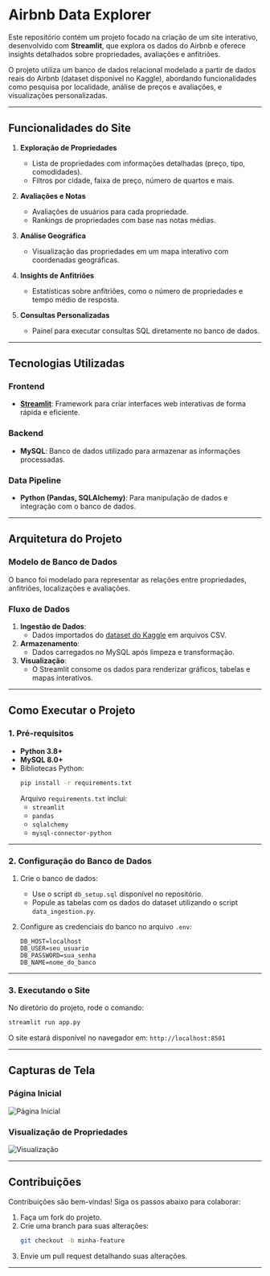 # **Airbnb Data Explorer**  

Este repositório contém um projeto focado na criação de um site interativo, desenvolvido com **Streamlit**, que explora os dados do Airbnb e oferece insights detalhados sobre propriedades, avaliações e anfitriões.  

O projeto utiliza um banco de dados relacional modelado a partir de dados reais do Airbnb (dataset disponível no Kaggle), abordando funcionalidades como pesquisa por localidade, análise de preços e avaliações, e visualizações personalizadas.

---

## **Funcionalidades do Site**  

1. **Exploração de Propriedades**  
   - Lista de propriedades com informações detalhadas (preço, tipo, comodidades).  
   - Filtros por cidade, faixa de preço, número de quartos e mais.  

2. **Avaliações e Notas**  
   - Avaliações de usuários para cada propriedade.  
   - Rankings de propriedades com base nas notas médias.  

3. **Análise Geográfica**  
   - Visualização das propriedades em um mapa interativo com coordenadas geográficas.  

4. **Insights de Anfitriões**  
   - Estatísticas sobre anfitriões, como o número de propriedades e tempo médio de resposta.  

5. **Consultas Personalizadas**  
   - Painel para executar consultas SQL diretamente no banco de dados.  

---

## **Tecnologias Utilizadas**  

### **Frontend**  
- **[Streamlit](https://streamlit.io/)**: Framework para criar interfaces web interativas de forma rápida e eficiente.  

### **Backend**  
- **MySQL**: Banco de dados utilizado para armazenar as informações processadas.  

### **Data Pipeline**  
- **Python (Pandas, SQLAlchemy)**: Para manipulação de dados e integração com o banco de dados.  

---

## **Arquitetura do Projeto**  

### **Modelo de Banco de Dados**  

O banco foi modelado para representar as relações entre propriedades, anfitriões, localizações e avaliações.  

### **Fluxo de Dados**  
1. **Ingestão de Dados**:  
   - Dados importados do [dataset do Kaggle](https://www.kaggle.com/datasets/airbnb/boston) em arquivos CSV.  
2. **Armazenamento**:  
   - Dados carregados no MySQL após limpeza e transformação.  
3. **Visualização**:  
   - O Streamlit consome os dados para renderizar gráficos, tabelas e mapas interativos.  

---

## **Como Executar o Projeto**  

### **1. Pré-requisitos**  
- **Python 3.8+**  
- **MySQL 8.0+**  
- Bibliotecas Python:  
  ```bash
  pip install -r requirements.txt
  ```
  Arquivo `requirements.txt` inclui:  
  - `streamlit`  
  - `pandas`  
  - `sqlalchemy`  
  - `mysql-connector-python`  

---

### **2. Configuração do Banco de Dados**  
1. Crie o banco de dados:  
   - Use o script `db_setup.sql` disponível no repositório.  
   - Popule as tabelas com os dados do dataset utilizando o script `data_ingestion.py`.  

2. Configure as credenciais do banco no arquivo `.env`:  
   ```
   DB_HOST=localhost
   DB_USER=seu_usuario
   DB_PASSWORD=sua_senha
   DB_NAME=nome_do_banco
   ```

---

### **3. Executando o Site**  
No diretório do projeto, rode o comando:  
```bash
streamlit run app.py
```  
O site estará disponível no navegador em: `http://localhost:8501`  

---

## **Capturas de Tela**  

### Página Inicial  
![Página Inicial](assets/home_page.png)  

### Visualização de Propriedades  
![Visualização](assets/property_view.png)  

---

## **Contribuições**  
Contribuições são bem-vindas! Siga os passos abaixo para colaborar:  
1. Faça um fork do projeto.  
2. Crie uma branch para suas alterações:  
   ```bash
   git checkout -b minha-feature
   ```  
3. Envie um pull request detalhando suas alterações.  

---

